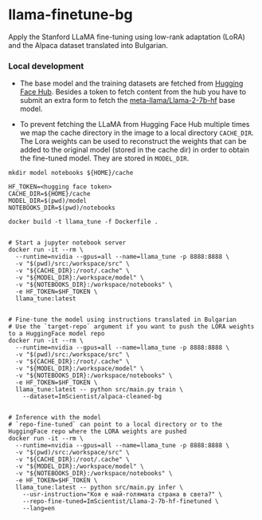 # llama-finetune-bg

Apply the Stanford LLaMA fine-tuning using low-rank adaptation (LoRA) and the Alpaca dataset translated into Bulgarian.

### Local development

- The base model and the training datasets are fetched from [Hugging Face Hub](https://huggingface.co/models).
  Besides a token to fetch content from the hub you have to submit an extra form to fetch
  the [meta-llama/Llama-2-7b-hf](https://huggingface.co/meta-llama/Llama-2-7b-hf) base model.


- To prevent fetching the LLaMA from Hugging Face Hub multiple times we map the cache directory in the image to a local
  directory `CACHE_DIR`. The Lora weights can be used to reconstruct the weights that can be added to the original model (stored in the cache dir) in order to obtain the fine-tuned model. They are stored in `MODEL_DIR`.

```shell
mkdir model notebooks ${HOME}/cache

HF_TOKEN=<hugging face token>
CACHE_DIR=${HOME}/cache
MODEL_DIR=$(pwd)/model
NOTEBOOKS_DIR=$(pwd)/notebooks

docker build -t llama_tune -f Dockerfile .


# Start a jupyter notebook server
docker run -it --rm \
  --runtime=nvidia --gpus=all --name=llama_tune -p 8888:8888 \
  -v "$(pwd)/src:/workspace/src" \
  -v "${CACHE_DIR}:/root/.cache" \
  -v "${MODEL_DIR}:/workspace/model" \
  -v "${NOTEBOOKS_DIR}:/workspace/notebooks" \
  -e HF_TOKEN=$HF_TOKEN \
  llama_tune:latest


# Fine-tune the model using instructions translated in Bulgarian
# Use the `target-repo` argument if you want to push the LORA weights to a HuggingFace model repo 
docker run -it --rm \
  --runtime=nvidia --gpus=all --name=llama_tune -p 8888:8888 \
  -v "$(pwd)/src:/workspace/src" \
  -v "${CACHE_DIR}:/root/.cache" \
  -v "${MODEL_DIR}:/workspace/model" \
  -v "${NOTEBOOKS_DIR}:/workspace/notebooks" \
  -e HF_TOKEN=$HF_TOKEN \
  llama_tune:latest -- python src/main.py train \
    --dataset=ImScientist/alpaca-cleaned-bg


# Inference with the model
# `repo-fine-tuned` can point to a local directory or to the HuggingFace repo where the LORA weights are pushed
docker run -it --rm \
  --runtime=nvidia --gpus=all --name=llama_tune -p 8888:8888 \
  -v "$(pwd)/src:/workspace/src" \
  -v "${CACHE_DIR}:/root/.cache" \
  -v "${MODEL_DIR}:/workspace/model" \
  -v "${NOTEBOOKS_DIR}:/workspace/notebooks" \
  -e HF_TOKEN=$HF_TOKEN \
  llama_tune:latest -- python src/main.py infer \
    --usr-instruction="Коя е най-голямата страна в света?" \
    --repo-fine-tuned=ImScientist/Llama-2-7b-hf-finetuned \
    --lang=en
```
